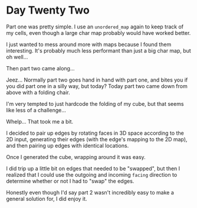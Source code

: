 # Day Twenty Two

Part one was pretty simple. I use an `unordered_map` again to keep track of my cells, even though a large char map probably would have worked better.

I just wanted to mess around more with maps because I found them interesting. It's probably much less performant than just a big char map, but oh well...

Then part two came along...

Jeez... Normally part two goes hand in hand with part one, and bites you if you did part one in a silly way, but today? Today part two came down from above with a folding chair.

I'm very tempted to just hardcode the folding of my cube, but that seems like less of a challenge...

Whelp... That took me a bit.

I decided to pair up edges by rotating faces in 3D space according to the 2D input, generating their edges (with the edge's mapping to the 2D map), and then pairing up edges with identical locations.

Once I generated the cube, wrapping around it was easy.

I did trip up a little bit on edges that needed to be "swapped", but then I realized that I could use the outgoing and incoming `facing` direction to determine whether or not I had to "swap" the edges.

Honestly even though I'd say part 2 wasn't incredibly easy to make a general solution for, I did enjoy it.

